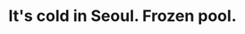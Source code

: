 ---
title: It's cold in Seoul. Frozen pool. 
category: blog
lat: 37.57966
lng: 126.99364
image: https://s3-us-west-2.amazonaws.com/travels2013/2014-01-30 19:38:28 PST.jpg
observation: 20140130193828PST
---